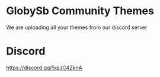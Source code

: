 # GlobySb Community Themes
We are uploading all your themes from our discord server

# Discord
https://discord.gg/5qjJC4ZknA
